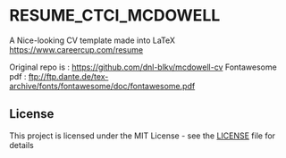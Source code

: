 # RESUME_CTCI_MCDOWELL
A Nice-looking CV template made into LaTeX https://www.careercup.com/resume

Original repo is : https://github.com/dnl-blkv/mcdowell-cv
Fontawesome pdf : ftp://ftp.dante.de/tex-archive/fonts/fontawesome/doc/fontawesome.pdf
## License

This project is licensed under the MIT License - see the [LICENSE](LICENSE) file for details
